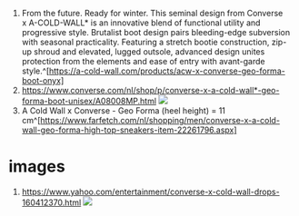 1. From the future. Ready for winter. This seminal design from Converse x A-COLD-WALL* is an innovative blend of functional utility and progressive style. Brutalist boot design pairs bleeding-edge subversion with seasonal practicality. Featuring a stretch bootie construction, zip-up shroud and elevated, lugged outsole, advanced design unites protection from the elements and ease of entry with avant-garde style.^[https://a-cold-wall.com/products/acw-x-converse-geo-forma-boot-onyx]
2. https://www.converse.com/nl/shop/p/converse-x-a-cold-wall*-geo-forma-boot-unisex/A08008MP.html
   <img src="https://www.converse.com/dw/image/v2/BJJF_PRD/on/demandware.static/-/Sites-cnv-master-catalog-we/default/dw87cdd86f/images/a_107/A08008C_A_107X1.jpg?sw=964" />
3. A Cold Wall x Converse - Geo Forma (heel height) = 11 cm^[https://www.farfetch.com/nl/shopping/men/converse-x-a-cold-wall-geo-forma-high-top-sneakers-item-22261796.aspx]

# images
1. https://www.yahoo.com/entertainment/converse-x-cold-wall-drops-160412370.html
   <img src="https://s.yimg.com/ny/api/res/1.2/0wSKYQUI2NLBeAThk61Lnw--/YXBwaWQ9aGlnaGxhbmRlcjt3PTk2MDtoPTY0MDtjZj13ZWJw/https://media.zenfs.com/en/hypebae_340/72ead363cd2f46b6ffbbceaa85030b54"/>